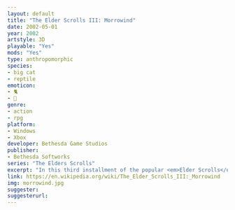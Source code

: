 ```yaml
---
layout: default
title: "The Elder Scrolls III: Morrowind"
date: 2002-05-01
year: 2002
artstyle: 3D
playable: "Yes"
mods: "Yes"
type: anthropomorphic
species: 
- big cat
- reptile
emoticon: 
- 🐈
- 🦎
genre: 
- action
- rpg
platform:
- Windows
- Xbox
developer: Bethesda Game Studios
publisher:
- Bethesda Softworks
series: "The Elders Scrolls"
excerpt: "In this third installment of the popular <em>Elder Scrolls</em> series, there are two races that are animal-inspired: the cat-like Khajiit, and the lizard-like Argonians."
link: https://en.wikipedia.org/wiki/The_Elder_Scrolls_III:_Morrowind
img: morrowind.jpg
suggester: 
suggesterurl:  
---
```


